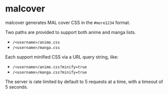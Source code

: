 # malcover

malcover generates MAL cover CSS in the `#more1234` format.

Two paths are provided to support both anime and manga lists.

- `/<username>/anime.css`
- `/<username>/manga.css`

Each support minified CSS via a URL query string, like:

- `/<username>/anime.css?minify=true`
- `/<username>/manga.css?minify=true`

The server is rate limited by default to 5 requests at a time,
with a timeout of 5 seconds.